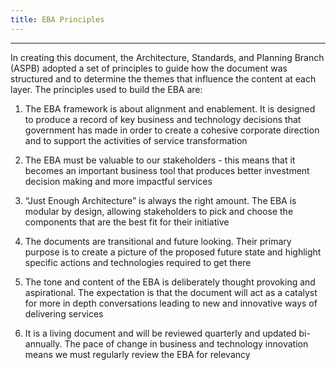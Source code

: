 ```yaml
---
title: EBA Principles
---
```

-----------------------------------------------------------------
In creating this document, the Architecture, Standards, and Planning Branch (ASPB) adopted a set of principles to guide how the document was structured and to determine the themes that influence the content at each layer. The principles used to build the EBA are:

1.  The EBA framework is about alignment and enablement. It is designed to produce a record of key business and technology decisions that government has made in order to create a cohesive corporate direction and to support the activities of service transformation

2.  The EBA must be valuable to our stakeholders - this means that it becomes an important business tool that produces better investment decision making and more impactful services

3.  “Just Enough Architecture” is always the right amount. The EBA is modular by design, allowing stakeholders to pick and choose the components that are the best fit for their initiative

4.  The documents are transitional and future looking. Their primary purpose is to create a picture of the proposed future state and highlight specific actions and technologies required to get there

5.  The tone and content of the EBA is deliberately thought provoking and aspirational. The expectation is that the document will act as a catalyst for more in depth conversations leading to new and innovative ways of delivering services

6.  It is a living document and will be reviewed quarterly and updated bi-annually. The pace of change in business and technology innovation means we must regularly review the EBA for relevancy

